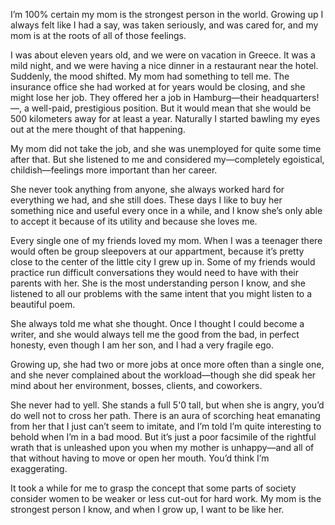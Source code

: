 I’m 100% certain my mom is the strongest person in the world. Growing up I
always felt like I had a say, was taken seriously, and was cared for, and my mom
is at the roots of all of those feelings.

I was about eleven years old, and we were on vacation in Greece. It was a mild
night, and we were having a nice dinner in a restaurant near the hotel.
Suddenly, the mood shifted. My mom had something to tell me. The insurance
office she had worked at for years would be closing, and she might lose her job.
They offered her a job in Hamburg—their headquarters!—, a well-paid, prestigious
position. But it would mean that she would be 500 kilometers away for at least a
year. Naturally I started bawling my eyes out at the mere thought of that
happening.

My mom did not take the job, and she was unemployed for quite some time after
that. But she listened to me and considered my—completely egoistical,
childish—feelings more important than her career.

She never took anything from anyone, she always worked hard for everything we
had, and she still does. These days I like to buy her something nice and useful
every once in a while, and I know she’s only able to accept it because of its
utility and because she loves me.

Every single one of my friends loved my mom. When I was a teenager there would
often be group sleepovers at our appartment, because it’s pretty close to the
center of the little city I grew up in. Some of my friends would practice run
difficult conversations they would need to have with their parents with her. She
is the most understanding person I know, and she listened to all our problems
with the same intent that you might listen to a beautiful poem.

She always told me what she thought. Once I thought I could become a writer, and
she would always tell me the good from the bad, in perfect honesty, even though
I am her son, and I had a very fragile ego.

Growing up, she had two or more jobs at once more often than a single one, and
she never complained about the workload—though she did speak her mind about her
environment, bosses, clients, and coworkers.

She never had to yell. She stands a full 5'0 tall, but when she is angry, you’d
do well not to cross her path. There is an aura of scorching heat emanating from
her that I just can’t seem to imitate, and I’m told I’m quite interesting to
behold when I’m in a bad mood. But it’s just a poor facsimile of the rightful
wrath that is unleashed upon you when my mother is unhappy—and all of that
without having to move or open her mouth. You’d think I’m exaggerating.

It took a while for me to grasp the concept that some parts of society consider
women to be weaker or less cut-out for hard work. My mom is the strongest person
I know, and when I grow up, I want to be like her.

